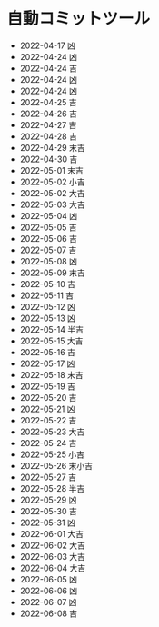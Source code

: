 # 自動コミットツール
- 2022-04-17 凶
- 2022-04-24 凶
- 2022-04-24 吉
- 2022-04-24 凶
- 2022-04-24 凶
- 2022-04-25 吉
- 2022-04-26 吉
- 2022-04-27 吉
- 2022-04-28 吉
- 2022-04-29 末吉
- 2022-04-30 吉
- 2022-05-01 末吉
- 2022-05-02 小吉
- 2022-05-02 大吉
- 2022-05-03 大吉
- 2022-05-04 凶
- 2022-05-05 吉
- 2022-05-06 吉
- 2022-05-07 吉
- 2022-05-08 凶
- 2022-05-09 末吉
- 2022-05-10 吉
- 2022-05-11 吉
- 2022-05-12 凶
- 2022-05-13 凶
- 2022-05-14 半吉
- 2022-05-15 大吉
- 2022-05-16 吉
- 2022-05-17 凶
- 2022-05-18 末吉
- 2022-05-19 吉
- 2022-05-20 吉
- 2022-05-21 凶
- 2022-05-22 吉
- 2022-05-23 大吉
- 2022-05-24 吉
- 2022-05-25 小吉
- 2022-05-26 末小吉
- 2022-05-27 吉
- 2022-05-28 半吉
- 2022-05-29 凶
- 2022-05-30 吉
- 2022-05-31 凶
- 2022-06-01 大吉
- 2022-06-02 大吉
- 2022-06-03 大吉
- 2022-06-04 大吉
- 2022-06-05 凶
- 2022-06-06 凶
- 2022-06-07 凶
- 2022-06-08 吉
